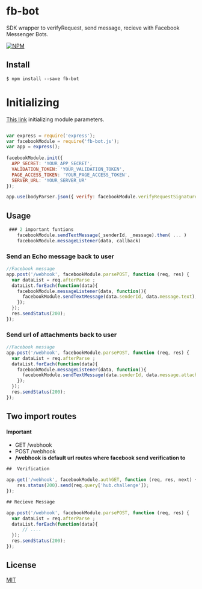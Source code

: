 # fb-bot

SDK wrapper to verifyRequest, send message, recieve with Facebook Messenger Bots.

[![NPM](https://nodei.co/npm/fb-bot.png?downloads=true&downloadRank=true)](https://www.npmjs.com/package/fb-bot)


## Install

```
$ npm install --save fb-bot
```

# Initializing

[This link](https://github.com/wahengchang/facebook-bot-template) initializing module parameters.
```js

var express = require('express');
var facebookModule = require('fb-bot.js');
var app = express();
    
facebookModule.init({
  APP_SECRET: 'YOUR_APP_SECRET',
  VALIDATION_TOKEN: 'YOUR_VALIDATION_TOKEN',
  PAGE_ACCESS_TOKEN: 'YOUR_PAGE_ACCESS_TOKEN',
  SERVER_URL: 'YOUR_SERVER_UR'
});

app.use(bodyParser.json({ verify: facebookModule.verifyRequestSignature }));
```

## Usage

```js
 ### 2 important funtions
    facebookModule.sendTextMessage(_senderId, _message).then( ... )
    facebookModule.messageListener(data, callback)

```

### Send an Echo message back to user
```js
//Facebook message 
app.post('/webhook', facebookModule.parsePOST, function (req, res) {
  var dataList = req.afterParse ;
  dataList.forEach(function(data){
    facebookModule.messageListener(data, function(){
      facebookModule.sendTextMessage(data.senderId, data.message.text);
    });
  });
  res.sendStatus(200);
});
```

### Send url of attachments back to user
```js
//Facebook message 
app.post('/webhook', facebookModule.parsePOST, function (req, res) {
  var dataList = req.afterParse ;
  dataList.forEach(function(data){
    facebookModule.messageListener(data, function(){
      facebookModule.sendTextMessage(data.senderId, data.message.attachments[0].payload.url);
    });
  });
  res.sendStatus(200);
});
```


## Two import routes
#### Important
 - GET     /webhook
 - POST    /webhook
 -  __**/webhook is default url routes where facebook send verification to**__

```js
##  Verification

app.get('/webhook', facebookModule.authGET, function (req, res, next) {
    res.status(200).send(req.query['hub.challenge']);
});

```

```js
## Recieve Message

app.post('/webhook', facebookModule.parsePOST, function (req, res) {
  var dataList = req.afterParse ;
  dataList.forEach(function(data){
      // ....
  });
  res.sendStatus(200);
});
```


## License


[MIT](http://vjpr.mit-license.org)